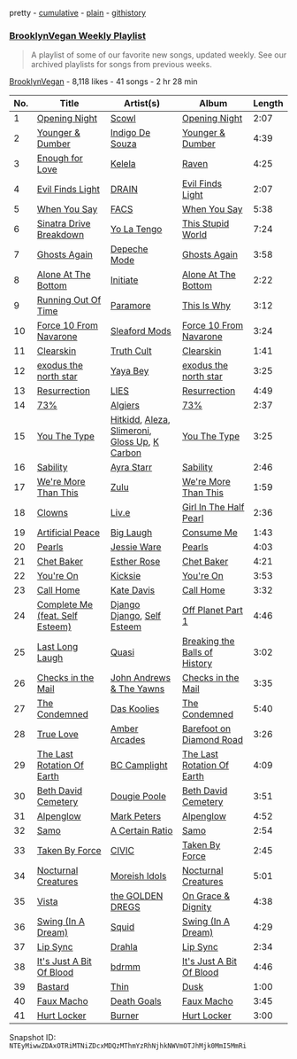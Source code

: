pretty - [cumulative](/playlists/cumulative/0ZQcCFqc1ziBiC1fvrrbsT.md) - [plain](/playlists/plain/0ZQcCFqc1ziBiC1fvrrbsT) - [githistory](https://github.githistory.xyz/mackorone/spotify-playlist-archive/blob/main/playlists/plain/0ZQcCFqc1ziBiC1fvrrbsT)

### [BrooklynVegan Weekly Playlist](https://open.spotify.com/playlist/0ZQcCFqc1ziBiC1fvrrbsT)

> A playlist of some of our favorite new songs, updated weekly\. See our archived playlists for songs from previous weeks.

[BrooklynVegan](https://open.spotify.com/user/brooklynvegan) - 8,118 likes - 41 songs - 2 hr 28 min

| No. | Title | Artist(s) | Album | Length |
|---|---|---|---|---|
| 1 | [Opening Night](https://open.spotify.com/track/39C4XHkmDebCPGK50NBZGe) | [Scowl](https://open.spotify.com/artist/6hW33nVHPElaXuG2hQ0QOp) | [Opening Night](https://open.spotify.com/album/3dOLUxrcRZ1UuxcxeyNEgh) | 2:07 |
| 2 | [Younger & Dumber](https://open.spotify.com/track/0EWHn0McVO8Ewbkqvh53AD) | [Indigo De Souza](https://open.spotify.com/artist/3ir2pF2mkiEWqyPenKTh5e) | [Younger & Dumber](https://open.spotify.com/album/6p8GkgR2aYrKcr1OVMS25k) | 4:39 |
| 3 | [Enough for Love](https://open.spotify.com/track/0rbvjJu9ws4Ye1vurZM2fW) | [Kelela](https://open.spotify.com/artist/1U0sIzpRtDkvu1hXXzxh60) | [Raven](https://open.spotify.com/album/06uhdSmIYrWRkdnAPjcRcT) | 4:25 |
| 4 | [Evil Finds Light](https://open.spotify.com/track/3p1IOO676P6CAq36OLDM7r) | [DRAIN](https://open.spotify.com/artist/7FAAkDlPg6pg0860CIDzmu) | [Evil Finds Light](https://open.spotify.com/album/21u5hMMH27Z71eKn0jc1lu) | 2:07 |
| 5 | [When You Say](https://open.spotify.com/track/72NhIKYx1DXnBuLGznBDtp) | [FACS](https://open.spotify.com/artist/2h0hfblKFcjOdz52vre1OV) | [When You Say](https://open.spotify.com/album/6gEfs4UYsPWWB7VgCxhU5K) | 5:38 |
| 6 | [Sinatra Drive Breakdown](https://open.spotify.com/track/0qe5zk6E7SnQkMmIheGx4E) | [Yo La Tengo](https://open.spotify.com/artist/5hAhrnb0Ch4ODwWu4tsbpi) | [This Stupid World](https://open.spotify.com/album/3LaJpJFSY3cmLFEHJl2z6E) | 7:24 |
| 7 | [Ghosts Again](https://open.spotify.com/track/3TiVl5igD6Z5Pw6R5sp8YV) | [Depeche Mode](https://open.spotify.com/artist/762310PdDnwsDxAQxzQkfX) | [Ghosts Again](https://open.spotify.com/album/71hI1kZm2fvpY19mlv38nF) | 3:58 |
| 8 | [Alone At The Bottom](https://open.spotify.com/track/2uYAw6gPeU8MQ1nXyJsMr7) | [Initiate](https://open.spotify.com/artist/4chi4s0FYncuGQul8cezau) | [Alone At The Bottom](https://open.spotify.com/album/5I2MWP81o1sdBnSGR4o8qb) | 2:22 |
| 9 | [Running Out Of Time](https://open.spotify.com/track/5NRtdsFFlmyE8qDMgS08PE) | [Paramore](https://open.spotify.com/artist/74XFHRwlV6OrjEM0A2NCMF) | [This Is Why](https://open.spotify.com/album/6tG8sCK4htJOLjlWwb7gZB) | 3:12 |
| 10 | [Force 10 From Navarone](https://open.spotify.com/track/3SOoS8pncqffzUA78NYj9p) | [Sleaford Mods](https://open.spotify.com/artist/0otAqZw8htTsGHfqR491Yh) | [Force 10 From Navarone](https://open.spotify.com/album/5hizabIxOkefLOuQgi61fM) | 3:24 |
| 11 | [Clearskin](https://open.spotify.com/track/1pCdreMknEAzKtVVVFCYvZ) | [Truth Cult](https://open.spotify.com/artist/3idKv5QWykt5CeMmgogMMh) | [Clearskin](https://open.spotify.com/album/3iBivTyFZ7coGQyfJQlAZo) | 1:41 |
| 12 | [exodus the north star](https://open.spotify.com/track/6P1X3qgDqlkjf8XmJS9Xiw) | [Yaya Bey](https://open.spotify.com/artist/6tpaMMCs8X6o8j9H5OmWmT) | [exodus the north star](https://open.spotify.com/album/31prAWzIqlD3D7R4qPZlfr) | 3:25 |
| 13 | [Resurrection](https://open.spotify.com/track/3mJBoM3eLnJXMnfvz10LIw) | [LIES](https://open.spotify.com/artist/2hxqbp5J0oHXcXMMGpx8U8) | [Resurrection](https://open.spotify.com/album/5wjjwiDgQaNI6qjyKJXtp4) | 4:49 |
| 14 | [73%](https://open.spotify.com/track/5yxtUFA68Lw2quH4LzzQ99) | [Algiers](https://open.spotify.com/artist/58WFmcqNmejE2IpVIna43o) | [73%](https://open.spotify.com/album/1LClqZqM1YrB454pux236O) | 2:37 |
| 15 | [You The Type](https://open.spotify.com/track/7x5u4be4YDbkD31q3tNj2u) | [Hitkidd](https://open.spotify.com/artist/5pR1zWq3UPsOpW1pTWayLf), [Aleza](https://open.spotify.com/artist/0cTIgkgGfLEoAAKV7tJnRz), [Slimeroni](https://open.spotify.com/artist/1aSHAWLQKX1Ln5yoHh8mTq), [Gloss Up](https://open.spotify.com/artist/7eDFwYpqsAROCZibWYr5C1), [K Carbon](https://open.spotify.com/artist/5LxoXQBUoD5oftz6xQLv9y) | [You The Type](https://open.spotify.com/album/7H6MsLhxLDDNpeymsKNXDH) | 3:25 |
| 16 | [Sability](https://open.spotify.com/track/5V9XFfvCG4WP5ZdISOLvaF) | [Ayra Starr](https://open.spotify.com/artist/3ZpEKRjHaHANcpk10u6Ntq) | [Sability](https://open.spotify.com/album/3ACRYhith1SxOT6teukBvy) | 2:46 |
| 17 | [We're More Than This](https://open.spotify.com/track/7vUCoH4ejUiAkHZZDgTtEj) | [Zulu](https://open.spotify.com/artist/38tO9pZm2G0JjANgRFvC1a) | [We're More Than This](https://open.spotify.com/album/6fZmA6D18HKn0xr2ZBgLii) | 1:59 |
| 18 | [Clowns](https://open.spotify.com/track/7byWDT48t1P4pg68Swbnri) | [Liv.e](https://open.spotify.com/artist/0YCL71Clky5els6NireSBP) | [Girl In The Half Pearl](https://open.spotify.com/album/45oxyD0tdWU3AGK2w55W2w) | 2:36 |
| 19 | [Artificial Peace](https://open.spotify.com/track/5nc5PE35d88jFNVsDSxqHS) | [Big Laugh](https://open.spotify.com/artist/5xvWaAraKZdkRbY2qBip5c) | [Consume Me](https://open.spotify.com/album/6siK3BSYKvAxqZUF5KyMCN) | 1:43 |
| 20 | [Pearls](https://open.spotify.com/track/6PUo33nojdU5hWhMR0zRuf) | [Jessie Ware](https://open.spotify.com/artist/5Mq7iqCWBzofK39FBqblNc) | [Pearls](https://open.spotify.com/album/0hYPHftx8NuPLay4HGNnbX) | 4:03 |
| 21 | [Chet Baker](https://open.spotify.com/track/6tm5Zn7g9c1jJjjHqZEFvw) | [Esther Rose](https://open.spotify.com/artist/2oHUiSQkf9M1TELQvNJJPs) | [Chet Baker](https://open.spotify.com/album/5nX1kv8aXXyNYNeeLbqmjX) | 4:21 |
| 22 | [You're On](https://open.spotify.com/track/48W2JId9H0kuWpCIsmvThJ) | [Kicksie](https://open.spotify.com/artist/3PzRKp3NSZzGSbf75iTuAL) | [You're On](https://open.spotify.com/album/3bY4mpoCmJbZ8y9qW4Tywg) | 3:53 |
| 23 | [Call Home](https://open.spotify.com/track/6CB1BfozpL1jZHye44N4B0) | [Kate Davis](https://open.spotify.com/artist/4jXKRg7GZPm3mKGgKwUEco) | [Call Home](https://open.spotify.com/album/1KkDjT8ibU2QxLHQr859NK) | 3:32 |
| 24 | [Complete Me \(feat\. Self Esteem\)](https://open.spotify.com/track/0bY9QBuhWMk71Z4uOPrwtr) | [Django Django](https://open.spotify.com/artist/2ARO60gI5do88ho6azmzab), [Self Esteem](https://open.spotify.com/artist/3K9muOlJVKLgH4SIwwZiDe) | [Off Planet Part 1](https://open.spotify.com/album/68aRkZnjVIFEv5uE98be5f) | 4:46 |
| 25 | [Last Long Laugh](https://open.spotify.com/track/5teKOOmwjWMCOL7mV8ddZU) | [Quasi](https://open.spotify.com/artist/0fiUV7n91Qqmgln2vQMVdO) | [Breaking the Balls of History](https://open.spotify.com/album/6DVuykMkZf4s7P6hMlnvns) | 3:02 |
| 26 | [Checks in the Mail](https://open.spotify.com/track/1O5MSGz3orLQuoOSqO4V19) | [John Andrews & The Yawns](https://open.spotify.com/artist/7mFbJCyj7A2bykWgBTHZwZ) | [Checks in the Mail](https://open.spotify.com/album/2YZHttO6zKagIhsD3VDAGB) | 3:35 |
| 27 | [The Condemned](https://open.spotify.com/track/2KHgL03DzICeVZYFmu5ebY) | [Das Koolies](https://open.spotify.com/artist/5XNA9WK8AbbulZqLvWjKFf) | [The Condemned](https://open.spotify.com/album/2P2aNrbKaQ8PIjRCZsYFIk) | 5:40 |
| 28 | [True Love](https://open.spotify.com/track/3jirnC1aagjGwyzMw7xiHC) | [Amber Arcades](https://open.spotify.com/artist/0JVbYQsgLAgLkcHfmg4lxv) | [Barefoot on Diamond Road](https://open.spotify.com/album/1uTzn1xr5SSfSbleIvP9At) | 3:26 |
| 29 | [The Last Rotation Of Earth](https://open.spotify.com/track/6F1qzxCuYBuUnKZz1ZOEWc) | [BC Camplight](https://open.spotify.com/artist/3cePP77CX6XY9b0aigzrqh) | [The Last Rotation Of Earth](https://open.spotify.com/album/7ebLuv6Qoh0C2C2WoX3qYz) | 4:09 |
| 30 | [Beth David Cemetery](https://open.spotify.com/track/05au88hy2GaIWHiMcCvR3D) | [Dougie Poole](https://open.spotify.com/artist/2GubanPI94YiSAy9uVC51y) | [Beth David Cemetery](https://open.spotify.com/album/4dDH2C2H8gWUi2fnz0DaGm) | 3:51 |
| 31 | [Alpenglow](https://open.spotify.com/track/6akbxwR8ETYoDeGmY1nsCr) | [Mark Peters](https://open.spotify.com/artist/2znlsLYmsxcWmzouD3zhmr) | [Alpenglow](https://open.spotify.com/album/4xtZXg7t35Da91JRW7oXOz) | 4:52 |
| 32 | [Samo](https://open.spotify.com/track/6H0U5EsYf8BjshvMyVNA1u) | [A Certain Ratio](https://open.spotify.com/artist/2vygNfdnPBXah21ZrqhxYk) | [Samo](https://open.spotify.com/album/7JFdt15T1UnQmqhjq7yPr6) | 2:54 |
| 33 | [Taken By Force](https://open.spotify.com/track/0Ri1lvOanGQAqfXsFDXSRd) | [CIVIC](https://open.spotify.com/artist/7ATw5ZiG6dfYFUUVpCsyFe) | [Taken By Force](https://open.spotify.com/album/1NUubkYUM67c9aG6jZ65Jv) | 2:45 |
| 34 | [Nocturnal Creatures](https://open.spotify.com/track/1KVg4ZJzcLLmAWa9YneiDX) | [Moreish Idols](https://open.spotify.com/artist/7DoCMYqpSbn3kgBSWDpnLP) | [Nocturnal Creatures](https://open.spotify.com/album/1RWfnmxwveTOFG1nxMOBLo) | 5:01 |
| 35 | [Vista](https://open.spotify.com/track/1I3yFdfvL3zbTRlcnoUmX5) | [the GOLDEN DREGS](https://open.spotify.com/artist/5HS4BCPnb2zYSwsmXunf8d) | [On Grace & Dignity](https://open.spotify.com/album/1KBJKlupJF0ViWwQuxsw1f) | 4:38 |
| 36 | [Swing \(In A Dream\)](https://open.spotify.com/track/1IEulXF7S08dapSxx8L0z2) | [Squid](https://open.spotify.com/artist/685XjGzGztyivfR3fAjoxo) | [Swing \(In A Dream\)](https://open.spotify.com/album/1uSQuGB8cvILkiYZzrH3IT) | 4:29 |
| 37 | [Lip Sync](https://open.spotify.com/track/5UnzSfL1RMLrwW6HobU8an) | [Drahla](https://open.spotify.com/artist/1HHyE1TCzui5Lay0gwS6bR) | [Lip Sync](https://open.spotify.com/album/3xL6b7M3ynLN8nYqCywaBO) | 2:34 |
| 38 | [It's Just A Bit Of Blood](https://open.spotify.com/track/2lToI26o842YtPLOQHPM7r) | [bdrmm](https://open.spotify.com/artist/4Cx5LnF4WNJIn9SSqyeq9C) | [It's Just A Bit Of Blood](https://open.spotify.com/album/12DSMvIltoBDrMGwFgDLgn) | 4:46 |
| 39 | [Bastard](https://open.spotify.com/track/7DUu18msIf9ZN2hBEdUt5u) | [Thin](https://open.spotify.com/artist/5FE7UP0GHYliWgo7XgZuoh) | [Dusk](https://open.spotify.com/album/3x8mI9WKf84fm9y9ioGA8L) | 1:00 |
| 40 | [Faux Macho](https://open.spotify.com/track/21VXizUZsSc4rk0KvqhCRA) | [Death Goals](https://open.spotify.com/artist/00I2SJI3kqtdl3IWdAPTk5) | [Faux Macho](https://open.spotify.com/album/1YwyXxxKAFxiyxGI8euCx7) | 3:45 |
| 41 | [Hurt Locker](https://open.spotify.com/track/12UQWqo5KQl9VueZaStiMj) | [Burner](https://open.spotify.com/artist/7Amw4gNz7nLq7140PFhtuk) | [Hurt Locker](https://open.spotify.com/album/3R7YUyYFZK02ZPBZTpChfB) | 3:00 |

Snapshot ID: `NTEyMiwwZDAxOTRiMTNiZDcxMDQzMThmYzRhNjhkNWVmOTJhMjk0MmI5MmRi`
